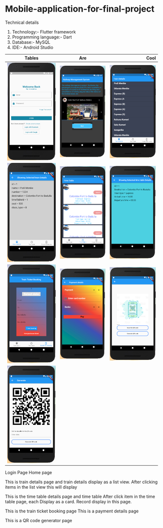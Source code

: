 # Mobile-application-for-final-project

Technical details

1. Technology:- Flutter framework
2. Programming language:- Dart
3. Database:- MySQL
4. IDE:- Android Studio


| Tables        | Are           | Cool  |
| ------------- |:-------------:| -----:|
| <img src="FronentImages/loginpage.PNG"> | <img src="FronentImages/homepage.PNG"> | <img src="FronentImages/traindetails.PNG"> |
| <img src="FronentImages/selectedTraindetails.PNG"> | <img src="FronentImages/timetable.PNG"> | <img src="FronentImages/selectedTimetableDetails.PNG">|
| <img src="FronentImages/ticketbooking.PNG"> | <img src="FronentImages/paymentdetails.PNG"> | <img src="FronentImages/QRcodegenerator.PNG"> |
|<img src="FronentImages/generateQRcode.PNG"> |


	
Login Page	Home page	

	





















This is train details page and train details display as a list view.        After clicking items in the list view this will display





	




















This is the time table details page and time table                   After click item in the time table page, each Display as a card.                                                                           Record display in this page.

       
       
       
       
       
       	




















This is the train ticket booking page                                         This is a payment details page







	





















This is a QR code generator page
